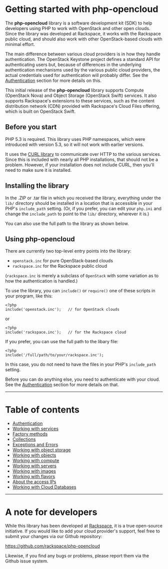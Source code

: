Getting started with php-opencloud
==================================

The <b>php-opencloud</b> library is a software development kit (SDK) to help
developers using PHP to work with OpenStack and other open clouds. Since
the library was developed at Rackspace, it works with the Rackspace public
cloud, and should also work with other OpenStack-based clouds with minimal
effort.

The main difference between various cloud providers is in how they handle
authentication. The OpenStack Keystone project defines a standard API for
authenticating users but, because of differences in the underlying
authentication mechanisms used by the various public cloud providers,
the actual credentials used for authentication will probably differ.
See the [Authentication](authentication.md) section for more details on this.

This initial release of the <b>php-opencloud</b> library supports Compute
(OpenStack Nova) and Object Storage (OpenStack Swift) services.
It also supports Rackspace's extensions to these services, such as the
content distribution network (CDN) provided with Rackspace's Cloud Files
offering, which is built on OpenStack Swift.

## Before you start

PHP 5.3 is required. This library uses PHP namespaces, which were introduced
with version 5.3, so it will not work with earlier versions.

It uses the [CURL library](http://us.php.net/manual/en/book.curl.php)
to communicate over HTTP to the various services.
Since this is included with nearly all PHP installations, that should not be
a problem. However, if your installation does not include CURL,
then you'll need to make sure it is installed.

## Installing the library

In the .ZIP or .tar file in which you received the library, everything under
the `lib/` directory should be installed in a location that is accessible
in your PHP's `include_path` setting. (Or, if you prefer, you can edit
your `php.ini` and change the `include_path` to point to the `lib/` directory,
wherever it is.)

You can also use the full path to the library as shown below.

## Using php-opencloud

There are currently two top-level entry points into the library:

* `openstack.inc` for pure OpenStack-based clouds
* `rackspace.inc` for the Rackspace public cloud

(`rackspace.inc` is merely a subclass of `OpenStack` with some variation as
to how the authentication is handled.)

To use the library, you can `include()` or `require()` one of these scripts
in your program, like this:

    <?php
    include('openstack.inc');   // for OpenStack clouds

or

    <?php
    include('rackspace.inc');   // for the Rackspace cloud

If you prefer, you can use the full path to the libary file:

    <?php
    include('/full/path/to/your/rackspace.inc');

In this case, you do not need to have the files in your PHP's `include_path`
setting.

Before you can do anything else, you need to authenticate with
your cloud. See the [Authentication](authentication.md) section
for more details on that.

----

Table of contents
=================

* [Authentication](authentication.md)
* [Working with services](services.md)
* [Factory methods](factories.md)
* [Collections](collections.md)
* [Exceptions and Errors](exceptions.md)
* [Working with object storage](objectstore.md)
* [Working with objects](objects.md)
* [Working with compute](compute.md)
* [Working with servers](servers.md)
* [Working with images](images.md)
* [Working with flavors](flavors.md)
* [About the access IPs](accessip.md)
* [Working with Cloud Databases](dbaas.md)

----

A note for developers
=====================

While this library has been developed at
[Rackspace](http://www.rackspace.com),
it is a true open-source initiative. If you would like to add your cloud
provider's support, feel free to submit your changes via our
Github repository:

https://github.com/rackspace/php-opencloud

Likewise, if you find any bugs or problems, please report them via the
Github issue system.
